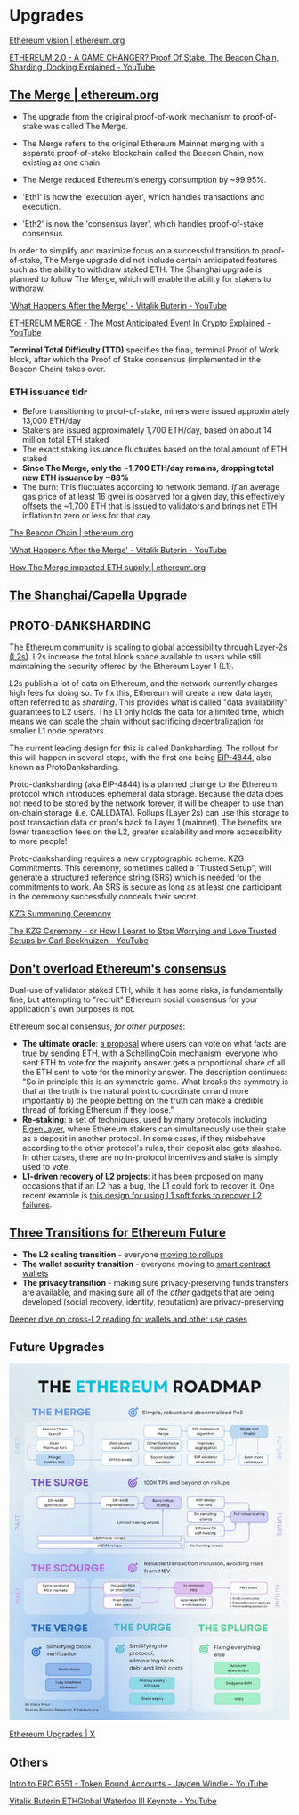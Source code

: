 # Upgrades

[Ethereum vision | ethereum.org](https://ethereum.org/en/roadmap/vision/)

[ETHEREUM 2.0 - A GAME CHANGER? Proof Of Stake, The Beacon Chain, Sharding, Docking Explained - YouTube](https://www.youtube.com/watch?v=ctzGr58_jeI)

## [The Merge | ethereum.org](https://ethereum.org/en/upgrades/merge/)

- The upgrade from the original proof-of-work mechanism to proof-of-stake was called The Merge.
- The Merge refers to the original Ethereum Mainnet merging with a separate proof-of-stake blockchain called the Beacon Chain, now existing as one chain.
- The Merge reduced Ethereum's energy consumption by ~99.95%.

- 'Eth1' is now the 'execution layer', which handles transactions and execution.
- 'Eth2' is now the 'consensus layer', which handles proof-of-stake consensus.

In order to simplify and maximize focus on a successful transition to proof-of-stake, The Merge upgrade did not include certain anticipated features such as the ability to withdraw staked ETH. The Shanghai upgrade is planned to follow The Merge, which will enable the ability for stakers to withdraw.

['What Happens After the Merge' - Vitalik Buterin - YouTube](https://www.youtube.com/watch?v=7ggwLccuN5s)

[ETHEREUM MERGE - The Most Anticipated Event In Crypto Explained - YouTube](https://www.youtube.com/watch?v=EEuPmA8w0Kc)

**Terminal Total Difficulty (TTD)** specifies the final, terminal Proof of Work block, after which the Proof of Stake consensus (implemented in the Beacon Chain) takes over.

### ETH issuance tldr

- Before transitioning to proof-of-stake, miners were issued approximately 13,000 ETH/day
- Stakers are issued approximately 1,700 ETH/day, based on about 14 million total ETH staked
- The exact staking issuance fluctuates based on the total amount of ETH staked
- **Since The Merge, only the ~1,700 ETH/day remains, dropping total new ETH issuance by ~88%**
- The burn: This fluctuates according to network demand. _If_ an average gas price of at least 16 gwei is observed for a given day, this effectively offsets the ~1,700 ETH that is issued to validators and brings net ETH inflation to zero or less for that day.

[The Beacon Chain | ethereum.org](https://ethereum.org/en/upgrades/beacon-chain/)

['What Happens After the Merge' - Vitalik Buterin - YouTube](https://www.youtube.com/watch?v=7ggwLccuN5s)

[How The Merge impacted ETH supply | ethereum.org](https://ethereum.org/en/upgrades/merge/issuance/)

## [The Shanghai/Capella Upgrade](https://consensys.net/shanghai-capella-upgrade/)

## PROTO-DANKSHARDING

The Ethereum community is scaling to global accessibility through [Layer-2s (L2s)](https://ethereum.org/en/layer-2/). L2s increase the total block space available to users while still maintaining the security offered by the Ethereum Layer 1 (L1).

L2s publish a lot of data on Ethereum, and the network currently charges high fees for doing so. To fix this, Ethereum will create a new data layer, often referred to as _sharding_. This provides what is called "data availability" guarantees to L2 users. The L1 only holds the data for a limited time, which means we can scale the chain without sacrificing decentralization for smaller L1 node operators.

The current leading design for this is called Danksharding. The rollout for this will happen in several steps, with the first one being [EIP-4844](https://www.eip4844.com/), also known as ProtoDanksharding.

Proto-danksharding (aka EIP-4844) is a planned change to the Ethereum protocol which introduces ephemeral data storage. Because the data does not need to be stored by the network forever, it will be cheaper to use than on-chain storage (i.e. CALLDATA). Rollups (Layer 2s) can use this storage to post transaction data or proofs back to Layer 1 (mainnet). The benefits are lower transaction fees on the L2, greater scalability and more accessibility to more people!

Proto-danksharding requires a new cryptographic scheme: KZG Commitments. This ceremony, sometimes called a "Trusted Setup", will generate a structured reference string (SRS) which is needed for the commitments to work. An SRS is secure as long as at least one participant in the ceremony successfully conceals their secret.

[KZG Summoning Ceremony](https://ceremony.ethereum.org/)

[The KZG Ceremony - or How I Learnt to Stop Worrying and Love Trusted Setups by Carl Beekhuizen - YouTube](https://www.youtube.com/watch?v=dTBy661ubgg)

## [Don't overload Ethereum's consensus](https://vitalik.ca/general/2023/05/21/dont_overload.html)

Dual-use of validator staked ETH, while it has some risks, is fundamentally fine, but attempting to "recruit" Ethereum social consensus for your application's own purposes is not.

Ethereum social consensus, _for other purposes_:

- **The ultimate oracle**: [a proposal](https://forum.gnosis.io/t/the-ultimate-oracle/61) where users can vote on what facts are true by sending ETH, with a [SchellingCoin](https://blog.ethereum.org/2014/03/28/schellingcoin-a-minimal-trust-universal-data-feed) mechanism: everyone who sent ETH to vote for the majority answer gets a proportional share of all the ETH sent to vote for the minority answer. The description continues: "So in principle this is an symmetric game. What breaks the symmetry is that a) the truth is the natural point to coordinate on and more importantly b) the people betting on the truth can make a credible thread of forking Ethereum if they loose."
- **Re-staking**: a set of techniques, used by many protocols including [EigenLayer](https://www.eigenlayer.xyz/), where Ethereum stakers can simultaneously use their stake as a deposit in another protocol. In some cases, if they misbehave according to the other protocol's rules, their deposit also gets slashed. In other cases, there are no in-protocol incentives and stake is simply used to vote.
- **L1-driven recovery of L2 projects**: it has been proposed on many occasions that if an L2 has a bug, the L1 could fork to recover it. One recent example is [this design for using L1 soft forks to recover L2 failures](https://stack.optimism.io/docs/understand/explainer/#unfreezing-the-bridge-via-l1-soft-fork).

## [Three Transitions for Ethereum Future](https://vitalik.ca/general/2023/06/09/three_transitions.html)

- **The L2 scaling transition** - everyone [moving to rollups](https://ethereum-magicians.org/t/a-rollup-centric-ethereum-roadmap/4698)
- **The wallet security transition** - everyone moving to [smart contract wallets](https://vitalik.ca/general/2021/01/11/recovery.html)
- **The privacy transition** - making sure privacy-preserving funds transfers are available, and making sure all of the _other_ gadgets that are being developed (social recovery, identity, reputation) are privacy-preserving

[Deeper dive on cross-L2 reading for wallets and other use cases](https://vitalik.ca/general/2023/06/20/deeperdive.html)

## Future Upgrades

![ethereum-upgrades](../../media/Pasted%20image%2020230913230740.png)

[Ethereum Upgrades | X](https://twitter.com/stacy_muur/status/1699133944803823895)

## Others

[Intro to ERC 6551 - Token Bound Accounts - Jayden Windle - YouTube](https://www.youtube.com/watch?v=6WoNRbkZOaU)

[Vitalik Buterin ETHGlobal Waterloo III Keynote - YouTube](https://www.youtube.com/watch?v=RhzDs0jxhLw)
